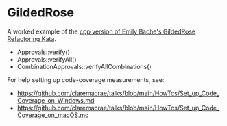 # GildedRose

A worked example of the [cpp version of Emily Bache's GildedRose Refactoring Kata](https://github.com/emilybache/GildedRose-Refactoring-Kata/tree/master/cpp).

* Approvals::verify()
* Approvals::verifyAll()
* CombinationApprovals::verifyAllCombinations()

For help setting up code-coverage measurements, see:

* https://github.com/claremacrae/talks/blob/main/HowTos/Set_up_Code_Coverage_on_Windows.md
* https://github.com/claremacrae/talks/blob/main/HowTos/Set_up_Code_Coverage_on_macOS.md